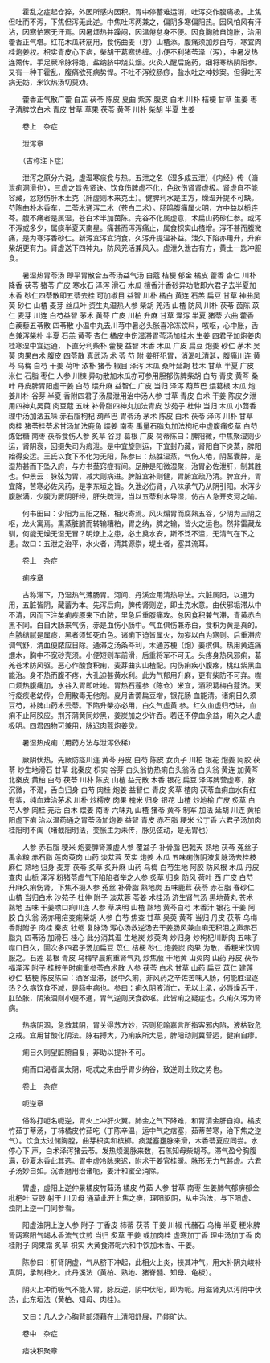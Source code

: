 <!-- { "loadSidebar": true } -->
　　霍乱之症起仓猝，外因所感内因积。胃中停蓄难运消，吐泻交作腹痛极。上焦但吐而不泻，下焦但泻无此逆。中焦吐泻两兼之，偏阴多寒偏阳热。因风怕风有汗沾，因寒怕寒无汗焉。因暑烦热并躁闷，因温倦怠身不便。因食胸肺自饱胀，治用藿香正气堪。红花木瓜转筋用，食伤曲麦（芽）山楂添。腹痛须加炒白芍，寒宜肉桂炮姜权。枳实青皮心下痞，柴胡干葛寒热缠。小便不利猪苓泽（泻），中暑发热连薷传。手足厥冷脉将绝，盐纳脐中烧艾烟。火灸人醒后施药，细将寒热阴阳参。又有一种干霍乱，腹痛欲死病势悍。不吐不泻绞肠痧，盐水吐之神妙案。但得吐泻病无妨，米饮热汤切莫劝。

　　藿香正气散广藿 白芷 茯苓 陈皮 夏曲 紫苏 腹皮 白术 川朴 桔梗 甘草 生姜 枣子清脾饮白术 青皮 甘草 草果 茯苓 黄芩 川朴 柴胡 半夏 生姜

　　卷上　杂症

　　泄泻章

　　（古称注下症）

　　泄泻之原分六说，虚湿寒痰食与热。五泄之名（湿多成五泄）《内经》传（溏泄痢洞滑也），三虚之旨先贤诀。饮食伤脾虚不化，色欲伤肾肾虚极。肾虚自不能容藏，忿怒伤肝木土克（肝虚则木来克土）。健脾利水是主方，燥湿升提不可缺。芍陈曲朴木香车，二苓木通泻二术（苍白二术）。肠鸣腹痛属火明，方中益以栀连芩。腹不痛者是属湿，苍白术半加茵陈。完谷不化属虚意，术扁山药砂仁参。或泻不泻或多少，属痰半夏天南星。痛甚而泻泻痛止，属食枳实山楂增。泻不甚而腹微痛，是为寒泻香砂仁。新泻宜泻宜消食，久泻升提温补益。泄久下陷亦用升，升麻柴胡更有力。肾虚送下四神丸，防风羌活兼风入。虚泄久泄古有方，黄土一匙冲服食。

　　暑湿热胃苓汤 即平胃散合五苓汤益气汤 白蔻 桔梗 郁金 橘皮 藿香 杏仁 川朴降香 茯苓 猪苓 广皮 寒水石 泽泻 滑石 木瓜 檀香汁香砂异功散即六君子去半夏加木香 砂仁四苓散即五苓去桂 可加椒目 益智 川朴 橘白 黄连 石羔 扁豆 甘草 神曲吴萸 砂仁 山楂 麦芽 丝瓜叶 资生丸湿热人参 柴胡 羌活 山楂 防风 川朴 茯苓 茵陈 苡仁 麦芽 川连 白芍益智 茅术 黄芩 广皮 川柏 升麻 甘草 泽泻 半夏 猪苓 六曲 藿香 白蒺藜五苓散 四苓散 小温中丸去川芎中暑必头胀喜冷冻饮料，咳呕，心中胀，舌白兼泻柴朴 半夏 石羔 黄芩 杏仁 橘皮中伤湿滞胃苓汤加桂木 生姜 四君子加炮姜肉桂寒湿中宜运通，下直分利柴朴 藿梗 益智 木香 木瓜 广皮 扁豆 炮姜 砂仁 茅术 吴萸 肉果白术 腹皮 四苓散 真武汤 术 苓 芍 附 姜肝犯胃，消渴吐清涎，腹痛川连 黄芩 乌梅 白芍 干姜 荷叶 浓朴 猪苓 椒目 泽泻 木瓜 桑叶延胡 桂木 甘草 半夏 广皮 米仁 石脂 枣仁 人参 川楝 异功散加木瓜亦可参用胆郁伤脾柴胡 白芍 青皮 黄芩 桑叶 丹皮脾胃阳虚干姜 白芍 煨升麻 益智仁 广皮 当归 泽泻 葫芦巴 煨葛根 木瓜 炮姜川朴 谷芽 半夏 香附四君子汤晨泄用治中汤人参 甘草 青皮 白术 干姜 陈皮夕泄用四神丸吴萸 肉豆蔻 五味 补骨脂四神丸加法青皮 沙苑子 杜仲 当归 木瓜 小茴香 理中汤加法五味 赤石脂枸杞 葫芦巴 胃苓汤 茅术 陈皮 白术 茯苓 泽泻 川朴 甘草 肉桂 猪苓桂苓术甘汤加法鹿角 煨姜 南枣 禹量石脂丸加法枸杞中虚腹痛炙草 白芍 炼饴糖 南枣 茯苓食伤人参 炙草 谷芽 葛根 广皮 荷蒂陈曰：脾阳微，中焦聚湿则少运，肾阴衰，回摄失司为瘕泄。是中宜旋则运，下宜封乃藏，肾阳自下炎蒸，脾阳始得变运。王氏以食下不化为无阳，陈参曰：热胜湿蒸，气伤人倦，阴茎囊肿，是湿热甚而下坠入府，与方书茎窍症有间。足肿是阳微湿聚，治胃必佐泄肝，制其胜也。仲景云：脉弦为胃，减大则病进。脾脏宜补则健，胃腑宜疏乃清。脾宜升，胃宜降，苦寒必佐风药，是李东垣之旨。久泄必伤肾，八味承气乃从阴引阳。水泻少腹胀满，少腹为厥阴肝经，肝失疏泄，当以五苓利水导湿，仿古人急开支河之喻。

　　何书田曰：少阳为三阳之枢，相火寄焉。风火煽胃而腐熟五谷，少阴为三阴之枢，龙火寓焉。熏蒸脏腑而转输糟粕，胃之纳，脾之输，皆火之运也。然非雷藏龙驯，何能无燥无湿无冒？明燎上之患，必土奠水安，斯不泛不滥，无清气在下之患。故曰：五泄之治平，水火者，清其源崇，堤土者，塞其流耳。

　　卷上　杂症

　　痢疾章

　　古称滞下，乃湿热气薄肠胃。河间、丹溪佥用清热导法。六脏属阳，以通为用，五脏皆阴，藏蓄为本。先泻后痢，脾传肾则逆，即土克水意。由伏邪垢滞从中不清，因而下注矣痢疾原来下血脓，里急后重腹痛攻。总因食积兼气滞，青黄赤白黑不同。白自大肠来气伤，赤是血伤小肠中。气血俱伤兼赤白，食积为黄是真的。白脓结腻是属痰，黑者须知死血色。诸痢下迫皆属火，勿妄以白为寒则。后重滞应调气舒，清血便脓应日除。通滞之汤条芩利，木通苏梗（炮）姜槟俱。热用黄连痛煨木，胸中不宽砂壳须。小便短则车前滑，后重将军不可无。头疼身热风邪痢，葛羌苍术防风驱。恶心作酸食积痢，麦芽曲实山楂配。内伤痢疾小腹疼，桃红紫黑血能治。身不热而腹不疼，大孔迫甚黄水利。此为气郁用升麻，更有柴防不可弃。噤口烦热腹痛加，水谷入胃即吐地。胃热石莲参（陈仓）米宜，酒积葛梅白蔻济。天行疫疾老幼传，合用散毒无他剂。夏月香薷扁豆增，银花肠 血能清。诸痢日久须豆芍，补脾山药术云苓。下陷升柴亦必用，白久气虚黄 参。红久血虚归芍进，血痢不止阿胶应。荆芥蒲黄同炒黑，姜炭加之少许吞。若还不停血余益，痢久之人虚极明。四君四物可兼用，脉迟肉蔻炮姜灵。

　　暑湿热成痢（用药方法与泄泻依稀）

　　厥阴伏热，先厥防痉川连 黄芩 丹皮 白芍 陈皮 女贞子 川柏 银花 炮姜 阿胶 茯苓 炒生地滑石 甘草 北秦皮 枳实 谷芽 白头翁协热痢白头翁汤 白头翁 黄连 加黄芩 北秦皮 黄柏 白芍 茯苓 川朴 陈皮 山楂 益元散 木香 银花 扁豆 泽泻脾营虚寒，脉沉微，不渴，舌白归身 白芍 肉桂 炮姜 益智仁 青皮 炙草 楂肉 茯苓血痢血水有红有紫，纯血难治茅术 川朴 炒樗皮 肉果 槐米 归身 银花 山楂 炒地榆 广皮 炙草 白芍人参 肉桂 羌活 白术 煨姜 南枣 六味丸 山楂 猪苓 黄芩 制军 加法 延胡 川连 黄柏阳虚下痢 治以温药通之胃苓汤加炮姜 益智 青皮 赤石脂 粳米 公丁香 六君子汤加肉桂阳明不阖（堵截阳明法，变胀主为未传，脉见弦动，是无胃也）

　　人参 赤石脂 粳米 炮姜脾肾兼虚人参 覆盆子 补骨脂 巴戟天 熟地 茯苓 菟丝子 禹余粮 赤石脂 莲肉萸肉 山药 淡苁蓉 芡实 炮姜 木瓜 五味痢伤阴液复脉汤去桂枝 麻仁 熟地 归身 麦芽 茯苓 炙草 炙升麻 山药 乌梅 白芍生地 阿胶 防风根 木瓜 丹皮 查肉 山栀 泽泻 粉猪苓虚气下陷陷者举之人参 炙草 归身 防风 荷叶 西 广皮 白芍 升麻久痢伤肾，下焦不摄人参 菟丝 补骨脂 熟地炭 五味鹿茸 茯苓 赤石脂 春砂仁 山楂 当归白术 沙苑子 杜仲 附子 淡苁蓉 苓姜 术桂汤 济生肾气汤 黑地黄丸 苍术 熟地 五味 干姜噤口痢川连 人参 草决明 山楂 熟地 黄芩白芍 木香汁 银花 干姜 阿胶 白头翁 汤亦用疟变痢柴胡 人参 白芍 焦查 甘草 吴萸 黄芩 当归 丹皮 茯苓 乌梅 香附附子 肉桂 秦皮 牡蛎 复脉汤 泻心汤救逆汤去干姜肠风兼血痢无积泪之声赤石脂丸 四苓汤 加滑石 桂心 此分消其湿 生地炭 炒萸肉 炒归身 炒枸杞川断肉 五味子噤口日久，圊次多四君子汤加扁豆 苡仁 桔梗 砂仁 炮姜炭 肉果 为散，香粳米饮调服之。石莲 葛根 青皮 乌梅早晨痢重肾气丸 炒焦菔 干地黄 山萸肉 山药 丹皮 茯苓 福泽泻 附子 桂枝午时痢重参苓白术散 人参 茯苓 白术 甘草 山药 扁豆 苡仁 建莲 砂仁 桔梗 陈皮陈曰：酒客湿滞，肠中久痢，非风药之辛佐苦味入肠，何能胜湿逐热？久病饮食不减，是肠中病也。参曰：痢久阴液消亡，无以上承，必唇燥舌干，肛坠胀，阴液涸则小便不通，胃气逆则厌食欲呕。此皆痢之疑症也。久痢久泻为肾病。

　　热病阴涸，急救其阴，胃关得苏方妙，否则犯喻嘉言所指客邪内陷，液枯致危之戒。宜用甘酸化阴法。脉右搏大，乃痢疾所大忌，脾阳动则冀营运，健痢自瘳。

　　痢日久则望脏腑自复，非助以提补不可。

　　痢而口渴者属太阴，呃忒之来由乎胃少纳谷，致逆则土败之势也。

　　卷上　杂症

　　呃逆章

　　俗称打呃名呃逆，胃火上冲肝火翼。肺金之气下降难，和胃清金肝自抑。橘皮竹茹丁蒂汤，丁柿橘皮竹茹吃（丁陈辛温，运中气之痞塞，茹蒂苦寒，治下焦之逆气）。饮食太过储胸膛，曲芽枳实和槟榔。痰涎塞壅脉来滑，木香苓夏应同尝。水停心下 声，白术泽泻猪云苓。发热烦渴脉来数，石羔知母柴胡芩。滞气盈兮胸腹满，砂夏木香此其选。胃中虚冷脉来迟，附术干姜官桂暖。脉形无力气甚虚。六君子汤妙自如。沉香磨用治诸呃，姜汁和蜜全消除。

　　胃虚，虚阳上逆仲景橘皮竹茹汤 橘皮 竹茹 人参 甘草 南枣 生姜肺气郁痹郁金 枇杷叶 豆豉 射干 川贝母 通草此开上焦之痹，理阳驱阴，从中治法，与下阳虚、浊阴上逆一门同参看。

　　阳虚浊阴上逆人参 附子 丁香皮 柿蒂 茯苓 干姜 川椒 代赭石 乌梅 半夏 粳米脾肾两寒阳气竭木香流气饮煎 当归 炙草 干姜 或加肉桂 虚寒加丁香 理中汤加丁香 肉桂附子 肉果霜 炙草 枳实 大黄食滞呃六和中饮加木香、干姜。

　　陈参曰：肝肾阴虚，气从脐下冲起，此相火上炎，挟其冲气，用大补阴丸峻补真阴，承制相火。此丹溪法（黄柏、熟地、猪脊髓、知母、龟板）。

　　阴火上冲而吸气不能入胃，脉反逆，阴中伏阳，即为呃。用滋肾丸以泻阴中伏热，此东垣法（黄柏、知母、肉桂）。

　　又曰：凡人之心胸背部须藉在上清阳舒展，乃能旷达。

　　卷中　杂症

　　痞块积聚章

